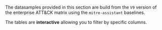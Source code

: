 The datasamples provided in this section are build from the `V9` version of the enterprise ATT&CK matrix using the `mitre-assistant` baselines.

The tables are **interactive** allowing you to filter by specific columns.